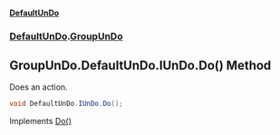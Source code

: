 #### [DefaultUnDo](DefaultUnDo.md 'DefaultUnDo')
### [DefaultUnDo](DefaultUnDo.md#DefaultUnDo 'DefaultUnDo').[GroupUnDo](GroupUnDo.md 'DefaultUnDo.GroupUnDo')

## GroupUnDo.DefaultUnDo.IUnDo.Do() Method

Does an action.

```csharp
void DefaultUnDo.IUnDo.Do();
```

Implements [Do()](IUnDo.Do().md 'DefaultUnDo.IUnDo.Do()')
